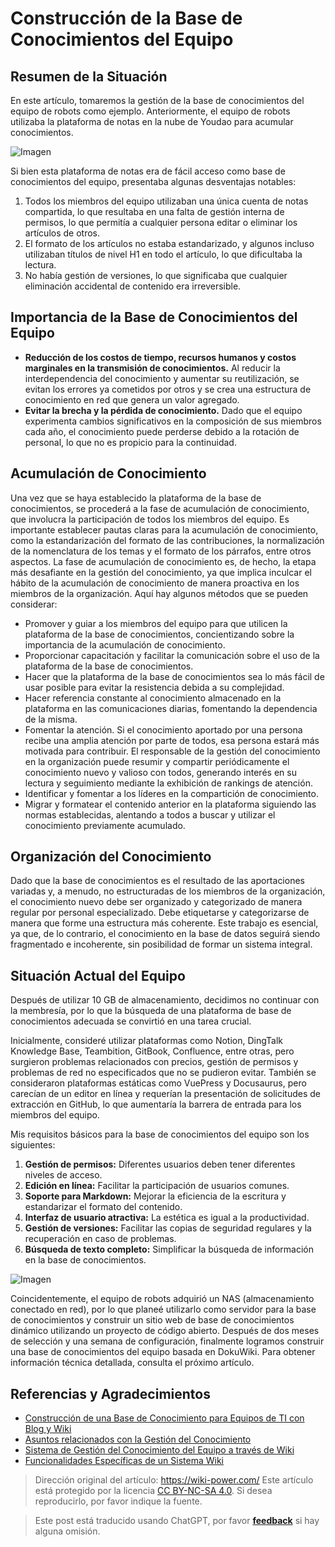 # Construcción de la Base de Conocimientos del Equipo

## Resumen de la Situación

En este artículo, tomaremos la gestión de la base de conocimientos del equipo de robots como ejemplo. Anteriormente, el equipo de robots utilizaba la plataforma de notas en la nube de Youdao para acumular conocimientos.

![Imagen](https://img.wiki-power.com/d/wiki-media/img/20201203152655.jpg)

Si bien esta plataforma de notas era de fácil acceso como base de conocimientos del equipo, presentaba algunas desventajas notables:

1. Todos los miembros del equipo utilizaban una única cuenta de notas compartida, lo que resultaba en una falta de gestión interna de permisos, lo que permitía a cualquier persona editar o eliminar los artículos de otros.
2. El formato de los artículos no estaba estandarizado, y algunos incluso utilizaban títulos de nivel H1 en todo el artículo, lo que dificultaba la lectura.
3. No había gestión de versiones, lo que significaba que cualquier eliminación accidental de contenido era irreversible.

## Importancia de la Base de Conocimientos del Equipo

- **Reducción de los costos de tiempo, recursos humanos y costos marginales en la transmisión de conocimientos.** Al reducir la interdependencia del conocimiento y aumentar su reutilización, se evitan los errores ya cometidos por otros y se crea una estructura de conocimiento en red que genera un valor agregado.
- **Evitar la brecha y la pérdida de conocimiento.** Dado que el equipo experimenta cambios significativos en la composición de sus miembros cada año, el conocimiento puede perderse debido a la rotación de personal, lo que no es propicio para la continuidad.

## Acumulación de Conocimiento

Una vez que se haya establecido la plataforma de la base de conocimientos, se procederá a la fase de acumulación de conocimiento, que involucra la participación de todos los miembros del equipo. Es importante establecer pautas claras para la acumulación de conocimiento, como la estandarización del formato de las contribuciones, la normalización de la nomenclatura de los temas y el formato de los párrafos, entre otros aspectos. La fase de acumulación de conocimiento es, de hecho, la etapa más desafiante en la gestión del conocimiento, ya que implica inculcar el hábito de la acumulación de conocimiento de manera proactiva en los miembros de la organización. Aquí hay algunos métodos que se pueden considerar:

- Promover y guiar a los miembros del equipo para que utilicen la plataforma de la base de conocimientos, concientizando sobre la importancia de la acumulación de conocimiento.
- Proporcionar capacitación y facilitar la comunicación sobre el uso de la plataforma de la base de conocimientos.
- Hacer que la plataforma de la base de conocimientos sea lo más fácil de usar posible para evitar la resistencia debida a su complejidad.
- Hacer referencia constante al conocimiento almacenado en la plataforma en las comunicaciones diarias, fomentando la dependencia de la misma.
- Fomentar la atención. Si el conocimiento aportado por una persona recibe una amplia atención por parte de todos, esa persona estará más motivada para contribuir. El responsable de la gestión del conocimiento en la organización puede resumir y compartir periódicamente el conocimiento nuevo y valioso con todos, generando interés en su lectura y seguimiento mediante la exhibición de rankings de atención.
- Identificar y fomentar a los líderes en la compartición de conocimiento.
- Migrar y formatear el contenido anterior en la plataforma siguiendo las normas establecidas, alentando a todos a buscar y utilizar el conocimiento previamente acumulado.

## Organización del Conocimiento

Dado que la base de conocimientos es el resultado de las aportaciones variadas y, a menudo, no estructuradas de los miembros de la organización, el conocimiento nuevo debe ser organizado y categorizado de manera regular por personal especializado. Debe etiquetarse y categorizarse de manera que forme una estructura más coherente. Este trabajo es esencial, ya que, de lo contrario, el conocimiento en la base de datos seguirá siendo fragmentado e incoherente, sin posibilidad de formar un sistema integral.

## Situación Actual del Equipo

Después de utilizar 10 GB de almacenamiento, decidimos no continuar con la membresía, por lo que la búsqueda de una plataforma de base de conocimientos adecuada se convirtió en una tarea crucial.

Inicialmente, consideré utilizar plataformas como Notion, DingTalk Knowledge Base, Teambition, GitBook, Confluence, entre otras, pero surgieron problemas relacionados con precios, gestión de permisos y problemas de red no especificados que no se pudieron evitar. También se consideraron plataformas estáticas como VuePress y Docusaurus, pero carecían de un editor en línea y requerían la presentación de solicitudes de extracción en GitHub, lo que aumentaría la barrera de entrada para los miembros del equipo.

Mis requisitos básicos para la base de conocimientos del equipo son los siguientes:

1. **Gestión de permisos:** Diferentes usuarios deben tener diferentes niveles de acceso.
2. **Edición en línea:** Facilitar la participación de usuarios comunes.
3. **Soporte para Markdown:** Mejorar la eficiencia de la escritura y estandarizar el formato del contenido.
4. **Interfaz de usuario atractiva:** La estética es igual a la productividad.
5. **Gestión de versiones:** Facilitar las copias de seguridad regulares y la recuperación en caso de problemas.
6. **Búsqueda de texto completo:** Simplificar la búsqueda de información en la base de conocimientos.

![Imagen](https://img.wiki-power.com/d/wiki-media/img/20201203161132.png)

Coincidentemente, el equipo de robots adquirió un NAS (almacenamiento conectado en red), por lo que planeé utilizarlo como servidor para la base de conocimientos y construir un sitio web de base de conocimientos dinámico utilizando un proyecto de código abierto. Después de dos meses de selección y una semana de configuración, finalmente logramos construir una base de conocimientos del equipo basada en DokuWiki. Para obtener información técnica detallada, consulta el próximo artículo.

## Referencias y Agradecimientos


- [Construcción de una Base de Conocimiento para Equipos de TI con Blog y Wiki](https://www.cnblogs.com/chwkai/archive/2005/12/29/307761.html)
- [Asuntos relacionados con la Gestión del Conocimiento](https://tonybai.com/2011/11/23/those-things-about-knowledge-management/)
- [Sistema de Gestión del Conocimiento del Equipo a través de Wiki](http://blog.davidrobot.com/2014/06/team_knowledge_management.html)
- [Funcionalidades Específicas de un Sistema Wiki](http://blog.davidrobot.com/2014/07/the_function_of_wiki.html)

> Dirección original del artículo: <https://wiki-power.com/>
> Este artículo está protegido por la licencia [CC BY-NC-SA 4.0](https://creativecommons.org/licenses/by/4.0/deed.zh). Si desea reproducirlo, por favor indique la fuente.

> Este post está traducido usando ChatGPT, por favor [**feedback**](https://github.com/linyuxuanlin/Wiki_MkDocs/issues/new) si hay alguna omisión.